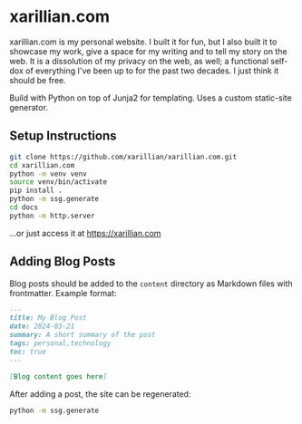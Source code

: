# xarillian.com

xarillian.com is my personal website. I built it for fun, but I also built it to showcase my work, give a space for my
writing and to tell my story on the web. It is a dissolution of my privacy on the web, as well; a functional self-dox
of everything I've been up to for the past two decades. I just think it should be free.

Build with Python on top of Junja2 for templating. Uses a custom static-site generator.

## Setup Instructions

```bash
git clone https://github.com/xarillian/xarillian.com.git
cd xarillian.com
python -m venv venv
source venv/bin/activate
pip install .
python -m ssg.generate
cd docs
python -m http.server
```

...or just access it at https://xarillian.com

## Adding Blog Posts

Blog posts should be added to the `content` directory as Markdown files with frontmatter. Example format:

```markdown
---
title: My Blog Post
date: 2024-03-21
summary: A short summary of the post
tags: personal,technology
toc: true
---

[Blog content goes here]
```

After adding a post, the site can be regenerated:

```bash
python -m ssg.generate
```
